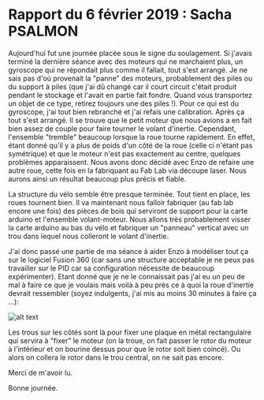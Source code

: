 # Rapport du 6 février 2019 : Sacha PSALMON

Aujourd'hui fut une journée placée sous le signe du soulagement. Si j'avais terminé la dernière séance avec des moteurs qui ne marchaient plus, un gyroscope qui ne répondait plus comme il fallait, tout s'est arrangé. Je ne sais pas d'où provenait la "panne" des moteurs, probablement des piles ou du support à piles (que j'ai dû changé car il court circuit c'était produit pendant le stockage et l'avait en partie fait fondre. Quand vous transportez un objet de ce type, retirez toujours une des piles !). Pour ce qui est du gyroscope, j'ai tout bien rebranché et j'ai refais une calibration. Après ça tout s'est arrangé. Il se trouve que le petit moteur que nous avions a en fait bien assez de couple pour faire tourner le volant d'inertie. Cependant, l'ensemble "tremble" beaucoup lorsque la roue tourne rapidement. En effet, étant donné qu'il y a plus de poids d'un côté de la roue (celle ci n'étant pas symétrique) et que le moteur n'est pas exactement au centre, quelques problèmes apparaissent. Nous avons donc décidé avec Enzo de refaire une autre roue, cette fois en la fabriquant au Fab Lab via découpe laser. Nous aurons ainsi un résultat beaucoup plus précis et fiable. 

La structure du vélo semble être presque terminée. Tout tient en place, les roues tournent bien. Il va maintenant nous falloir fabriquer (au fab lab encore une fois) des pièces de bois qui serviront de support pour la carte arduino et l'ensemble volant-moteur. Nous allons très probablement visser la carte arduino au bas du vélo et fabriquer un "panneau" vertical avec un trou dans lequel nous colleront le volant d'inertie.

J'ai donc passé une partie de ma séance à aider Enzo à modéliser tout ça sur le logiciel Fusion 360 (car sans une structure acceptable je ne peux pas travailler sur le PID car sa configuration nécessite de beaucoup expérimenter). Etant donné que je ne le connaissait pas j'ai eu un peu de mal à faire ce que je voulais mais voilà à peu près ce à quoi la roue d'inertie devrait ressembler (soyez indulgents, j'ai mis au moins 30 minutes à faire ça ...): 

![alt text](http://image.noelshack.com/fichiers/2019/06/3/1549485173-roueinertie.png "C'est beau.")

Les trous sur les côtés sont là pour fixer une plaque en métal rectangulaire qui servira à "fixer" le moteur (on la troue, on fait passer le rotor du moteur à l'intérieur et on bourine dessus pour que le rotor soit bien coincé). Ou alors on collera le rotor dans le trou central, on ne sait pas encore.

Merci de m'avoir lu.

Bonne journée.